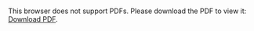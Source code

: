 <object data="christ-in-song/CIS1908pdfs/591.pdf" type="application/pdf" width="100%" height="1024px">
    <embed src="christ-in-song/CIS1908pdfs/591.pdf">
        <p>This browser does not support PDFs. Please download the PDF to view it: <a href="christ-in-song/CIS1908pdfs/591.pdf">Download PDF</a>.</p>
    </embed>
</object>
